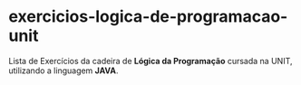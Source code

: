 # exercicios-logica-de-programacao-unit
 Lista de Exercícios da cadeira de **Lógica da Programação** cursada na UNIT, utilizando a linguagem **JAVA**.
